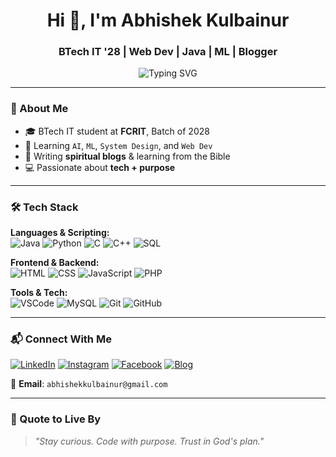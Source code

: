 <h1 align="center">Hi 👋, I'm Abhishek Kulbainur</h1>
<h3 align="center">BTech IT '28 |  Web Dev | Java | ML | Blogger</h3>

<p align="center">
  <img src="https://readme-typing-svg.demolab.com?font=Fira+Code&size=18&pause=1000&center=true&vCenter=true&width=500&lines=Tech+Enthusiast+%F0%9F%94%A5;AI+-+ML+-+DS+Explorer+%F0%9F%9A%80;Full+Stack+Web+Developer+%F0%9F%92%BB;Spiritual+Blogger+%E2%9C%A9;Love+to+Build+and+Break+%F0%9F%A4%AA" alt="Typing SVG" />
</p>

---

### 🚀 About Me
- 🎓 BTech IT student at **FCRIT**, Batch of 2028 
- 🌱 Learning `AI`, `ML`, `System Design`, and `Web Dev`  
- 📖 Writing **spiritual blogs** & learning from the Bible  
- 💻 Passionate about **tech + purpose**

---

### 🛠️ Tech Stack

**Languages & Scripting:**  
![Java](https://img.shields.io/badge/Java-007396?style=for-the-badge&logo=java&logoColor=white)
![Python](https://img.shields.io/badge/Python-3670A0?style=for-the-badge&logo=python&logoColor=white)
![C](https://img.shields.io/badge/C-00599C?style=for-the-badge&logo=c&logoColor=white)
![C++](https://img.shields.io/badge/C%2B%2B-00427e?style=for-the-badge&logo=c%2B%2B&logoColor=white)
![SQL](https://img.shields.io/badge/SQL-1d527c?style=for-the-badge&logo=postgresql&logoColor=white)

**Frontend & Backend:**  
![HTML](https://img.shields.io/badge/HTML5-E34F26?style=for-the-badge&logo=html5&logoColor=white)
![CSS](https://img.shields.io/badge/CSS-1572B6?style=for-the-badge&logo=css3&logoColor=white)
![JavaScript](https://img.shields.io/badge/JavaScript-FFD43B?style=for-the-badge&logo=javascript&logoColor=black)
![PHP](https://img.shields.io/badge/PHP-777BB4?style=for-the-badge&logo=php&logoColor=white)

**Tools & Tech:**  
![VSCode](https://img.shields.io/badge/VS%20Code-007ACC?style=for-the-badge&logo=visual-studio-code&logoColor=white)
![MySQL](https://img.shields.io/badge/MySQL-005C84?style=for-the-badge&logo=mysql&logoColor=white)
![Git](https://img.shields.io/badge/Git-F05032?style=for-the-badge&logo=git&logoColor=white)
![GitHub](https://img.shields.io/badge/GitHub-181717?style=for-the-badge&logo=github&logoColor=white)

---

### 📬 Connect With Me

[![LinkedIn](https://img.shields.io/badge/-LinkedIn-0A66C2?style=for-the-badge&logo=linkedin&logoColor=white)](https://www.linkedin.com/in/abhishek-kulbainur-473022319)
[![Instagram](https://img.shields.io/badge/-Instagram-E4405F?style=for-the-badge&logo=instagram&logoColor=white)](https://instagram.com/abhishekkulbainur)
[![Facebook](https://img.shields.io/badge/-Facebook-1877F2?style=for-the-badge&logo=facebook&logoColor=white)](https://facebook.com/abhishekkulbainur)
[![Blog](https://img.shields.io/badge/-Blogspot-FF5722?style=for-the-badge&logo=blogger&logoColor=white)](https://abhishekkulbainur.blogspot.com/)

📧 **Email**: `abhishekkulbainur@gmail.com` 

---

### 💬 Quote to Live By

> _"Stay curious. Code with purpose. Trust in God's plan."_
